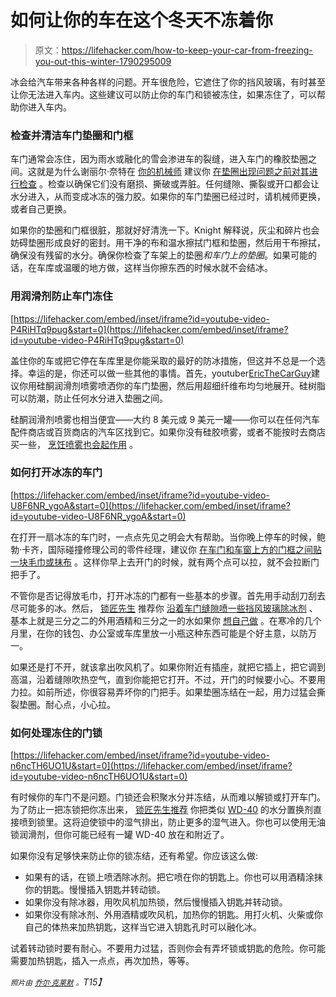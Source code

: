 # 如何让你的车在这个冬天不冻着你

> 原文：<https://lifehacker.com/how-to-keep-your-car-from-freezing-you-out-this-winter-1790295009>

冰会给汽车带来各种各样的问题。开车很危险，它遮住了你的挡风玻璃，有时甚至让你无法进入车内。这些建议可以防止你的车门和锁被冻住，如果冻住了，可以帮助你进入车内。



### **检查并清洁车门垫圈和门框**

车门通常会冻住，因为雨水或融化的雪会渗进车的裂缝，进入车门的橡胶垫圈之间。这就是为什么谢丽尔·奈特在 [你的机械师](https://www.yourmechanic.com/) 建议你 [在垫圈出现问题之前对其进行检查](https://www.yourmechanic.com/article/how-to-prevent-car-doors-from-freezing-shut) 。检查以确保它们没有磨损、撕破或弄脏。任何缝隙、撕裂或开口都会让水分进入，从而变成冰冻的强力胶。如果你的车门垫圈已经过时，请机械师更换，或者自己更换。

如果你的垫圈和门框很脏，那就好好清洗一下。Knight 解释说，灰尘和碎片也会妨碍垫圈形成良好的密封。用干净的布和温水擦拭门框和垫圈，然后用干布擦拭，确保没有残留的水分。确保你检查了车架上的垫圈*和车门上的垫圈*。如果可能的话，在车库或温暖的地方做，这样当你擦东西的时候水就不会结冰。

### **用润滑剂防止车门冻住**

 [https://lifehacker.com/embed/inset/iframe?id=youtube-video-P4RiHTq9pug&start=0](https://lifehacker.com/embed/inset/iframe?id=youtube-video-P4RiHTq9pug&start=0) 

盖住你的车或把它停在车库里是你能采取的最好的防冰措施，但这并不总是一个选择。幸运的是，你还可以做一些其他的事情。首先，youtuber[EricTheCarGuy](https://www.youtube.com/channel/UC_q-UNDJeEBSHqKzAP_8x_A)建议你用硅酮润滑剂喷雾喷洒你的车门垫圈，然后用超细纤维布均匀地展开。硅树脂可以防潮，防止任何水分进入垫圈之间。

硅酮润滑剂喷雾也相当便宜——大约 8 美元或 9 美元一罐——你可以在任何汽车配件商店或百货商店的汽车区找到它。如果你没有硅胶喷雾，或者不能按时去商店买一些， [烹饪喷雾也会起作用](https://lifehacker.com/prevent-car-doors-from-freezing-shut-with-cooking-spray-5879558) 。

### **如何打开冰冻的车门**

 [https://lifehacker.com/embed/inset/iframe?id=youtube-video-U8F6NR_ygoA&start=0](https://lifehacker.com/embed/inset/iframe?id=youtube-video-U8F6NR_ygoA&start=0) 

在打开一扇冰冻的车门时，一点点先见之明会大有帮助。当你晚上停车的时候，鲍勃·卡齐，国际碰撞修理公司的零件经理，建议你 [在车门和车窗上方的门框之间贴一块毛巾或抹布](https://lifehacker.com/why-you-should-always-keep-a-rag-in-your-car-1785033249) 。这样你早上去开门的时候，就有两个点可以拉，就不会拉断门把手了。

不管你是否记得放毛巾，打开冰冻的门都有一些基本的步骤。首先用手动刮刀刮去尽可能多的冰。然后， [锁匠先生](https://www.youtube.com/channel/UCjokUyTM9hMhTBjqgbuVtCA) 推荐你 [沿着车门缝隙喷一些挡风玻璃除冰剂](https://www.youtube.com/watch?v=UeYs6uRv1S4) 、 [](https://www.youtube.com/watch?v=UeYs6uRv1S4)基本上就是三分之二的外用酒精和三分之一的水如果你 [想自己做](https://lifehacker.com/homemade-windshield-de-icer-fends-off-frost-5129993) 。在寒冷的几个月里，在你的钱包、办公室或车库里放一小瓶这种东西可能是个好主意，以防万一。

如果还是打不开，就该拿出吹风机了。如果你附近有插座，就把它插上，把它调到高温，沿着缝隙吹热空气，直到你能把它打开。不过，开门的时候要小心。不要用力拉。如前所述，你很容易弄坏你的门把手。如果垫圈冻结在一起，用力过猛会撕裂垫圈。耐心点，小心拉。

### **如何处理冻住的门锁**

 [https://lifehacker.com/embed/inset/iframe?id=youtube-video-n6ncTH6UO1U&start=0](https://lifehacker.com/embed/inset/iframe?id=youtube-video-n6ncTH6UO1U&start=0) 

有时候你的车门不是问题。门锁还会积聚水分并冻结，从而难以解锁或打开车门。为了防止一把冻锁把你冻出来， [锁匠先生推荐](https://www.youtube.com/watch?v=n6ncTH6UO1U) 你把类似 [WD-40](http://wd40.com/) 的水分置换剂直接喷到锁里。这将迫使锁中的湿气排出，防止更多的湿气进入。你也可以使用无油锁润滑剂，但你可能已经有一罐 WD-40 放在和附近了。

如果你没有足够快来防止你的锁冻结，还有希望。你应该这么做:

*   如果有的话，在锁上喷洒除冰剂。把它喷在你的钥匙上。你也可以用酒精涂抹你的钥匙。慢慢插入钥匙并转动锁。
*   如果你没有除冰器，用吹风机加热锁，然后慢慢插入钥匙并转动锁。
*   如果你没有除冰剂、外用酒精或吹风机，加热你的钥匙。用打火机、火柴或你自己的体热来加热钥匙，这样当它进入钥匙孔时可以融化冰。

试着转动锁时要有耐心。不要用力过猛，否则你会有弄坏锁或钥匙的危险。你可能需要加热钥匙，插入一点点，再次加热，等等。

*<small>照片由</small>* [*<small>乔尔·克莱默</small>*](https://www.flickr.com/photos/75001512@N00/8415350460/) *<small>。</small>T15】*